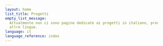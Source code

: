 ```yaml
---
layout: home
list_title: Progetti
empty_list_message:
  Attualmente non ci sono pagine dedicate ai progetti in italiano, prova con le
  altre lingue.
language: it
language_reference: index
---
```

